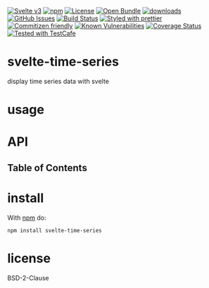 [![Svelte v3](https://img.shields.io/badge/svelte-v3-orange.svg)](https://svelte.dev)
[![npm](https://img.shields.io/npm/v/svelte-time-series.svg)](https://www.npmjs.com/package/svelte-time-series)
[![License](https://img.shields.io/badge/License-BSD%203--Clause-blue.svg)](https://opensource.org/licenses/BSD-3-Clause)
[![Open Bundle](https://bundlejs.com/badge-light.svg)](https://bundlejs.com/?q=svelte-time-series)
[![downloads](http://img.shields.io/npm/dm/svelte-time-series.svg?style=flat-square)](https://npmjs.org/package/svelte-time-series)
[![GitHub Issues](https://img.shields.io/github/issues/arlac77/svelte-time-series.svg?style=flat-square)](https://github.com/arlac77/svelte-time-series/issues)
[![Build Status](https://img.shields.io/endpoint.svg?url=https%3A%2F%2Factions-badge.atrox.dev%2Farlac77%2Fsvelte-time-series%2Fbadge\&style=flat)](https://actions-badge.atrox.dev/arlac77/svelte-time-series/goto)
[![Styled with prettier](https://img.shields.io/badge/styled_with-prettier-ff69b4.svg)](https://github.com/prettier/prettier)
[![Commitizen friendly](https://img.shields.io/badge/commitizen-friendly-brightgreen.svg)](http://commitizen.github.io/cz-cli/)
[![Known Vulnerabilities](https://snyk.io/test/github/arlac77/svelte-time-series/badge.svg)](https://snyk.io/test/github/arlac77/svelte-time-series)
[![Coverage Status](https://coveralls.io/repos/arlac77/svelte-time-series/badge.svg)](https://coveralls.io/github/arlac77/svelte-time-series)
[![Tested with TestCafe](https://img.shields.io/badge/tested%20with-TestCafe-2fa4cf.svg)](https://github.com/DevExpress/testcafe)

# svelte-time-series

display time series data with svelte

# usage

# API

<!-- Generated by documentation.js. Update this documentation by updating the source code. -->

## Table of Contents

# install

With [npm](http://npmjs.org) do:

```shell
npm install svelte-time-series
```

# license

BSD-2-Clause
